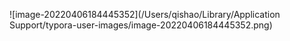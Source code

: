 ![image-20220406184445352](/Users/qishao/Library/Application Support/typora-user-images/image-20220406184445352.png)